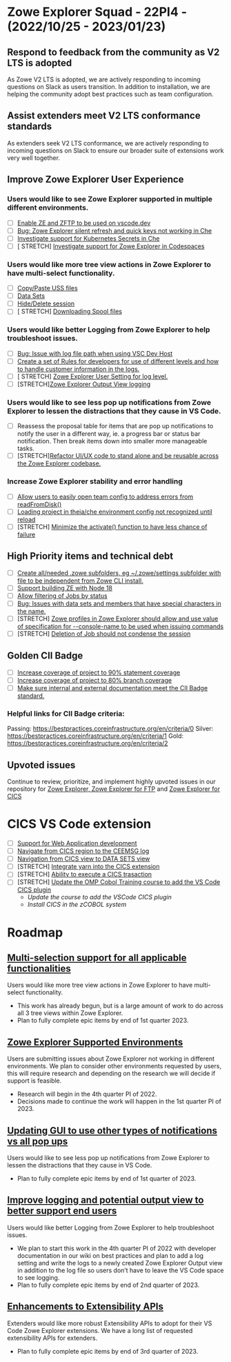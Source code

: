 # Zowe Explorer Squad - 22PI4 - (2022/10/25 - 2023/01/23)

## Respond to feedback from the community as V2 LTS is adopted
As Zowe V2 LTS is adopted, we are actively responding to incoming questions on Slack as users transition. In addition to installation, we are helping the community adopt best practices such as team configuration.

## Assist extenders meet V2 LTS conformance standards
As extenders seek V2 LTS conformance, we are actively responding to incoming questions on Slack to ensure our broader suite of extensions work very well together.

## Improve Zowe Explorer User Experience

### Users would like to see Zowe Explorer supported in multiple different environments.

- [ ] [Enable ZE and ZFTP to be used on vscode.dev](https://github.com/zowe/vscode-extension-for-zowe/issues/1798)
- [ ] [Bug: Zowe Explorer silent refresh and quick keys not working in Che](https://github.com/zowe/vscode-extension-for-zowe/issues/1807)
- [ ] [Investigate support for Kubernetes Secrets in Che](https://github.com/zowe/vscode-extension-for-zowe/issues/1963)
- [ ] [ STRETCH] [Investigate support for Zowe Explorer in Codespaces](https://github.com/zowe/vscode-extension-for-zowe/issues/1854)

### Users would like more tree view actions in Zowe Explorer to have multi-select functionality.

- [ ] [Copy/Paste USS files](https://github.com/zowe/vscode-extension-for-zowe/issues/1549)
- [ ] [Data Sets](https://github.com/zowe/vscode-extension-for-zowe/issues/1550)
- [ ] [Hide/Delete session](https://github.com/zowe/vscode-extension-for-zowe/issues/1555)
- [ ] [ STRETCH] [Downloading Spool files](https://github.com/zowe/vscode-extension-for-zowe/issues/1551)

### Users would like better Logging from Zowe Explorer to help troubleshoot issues.

- [ ] [Bug: Issue with log file path when using VSC Dev Host](https://github.com/zowe/vscode-extension-for-zowe/issues/1926)
- [ ] [Create a set of Rules for developers for use of different levels and how to handle customer information in the logs.](https://github.com/zowe/vscode-extension-for-zowe/issues/1962)
- [ ] [ STRETCH] [Zowe Explorer User Setting for log level.](https://github.com/zowe/vscode-extension-for-zowe/issues/1961)
- [ ] [STRETCH][Zowe Explorer Output View logging](https://github.com/zowe/vscode-extension-for-zowe/issues/1918)

### Users would like to see less pop up notifications from Zowe Explorer to lessen the distractions that they cause in VS Code.

- [ ] Reassess the proposal table for items that are pop up notifications to notify the user in a different way, ie. a progress bar or status bar notification. Then break items down into smaller more manageable tasks.
- [ ] [STRETCH][Refactor UI/UX code to stand alone and be reusable across the Zowe Explorer codebase.](https://github.com/zowe/vscode-extension-for-zowe/issues/1967)
### Increase Zowe Explorer stability and error handling

- [ ] [Allow users to easily open team config to address errors from readFromDisk()](https://github.com/zowe/vscode-extension-for-zowe/issues/1986)
- [ ] [Loading project in theia/che environment config not recognized until reload](https://github.com/zowe/vscode-extension-for-zowe/issues/1984)
- [ ] [STRETCH] [Minimize the activate() function to have less chance of failure](https://github.com/zowe/vscode-extension-for-zowe/issues/1985)

## High Priority items and technical debt 

- [ ] [Create all/needed .zowe subfolders, eg ~/.zowe/settings subfolder with file to be independent from Zowe CLI install.](https://github.com/zowe/vscode-extension-for-zowe/issues/1850)
- [ ] [Support building ZE with Node 18](https://github.com/zowe/vscode-extension-for-zowe/issues/1987)
- [ ] [Allow filtering of Jobs by status](https://github.com/zowe/vscode-extension-for-zowe/issues/1925)
- [ ] [Bug: Issues with data sets and members that have special characters in the name.](https://github.com/zowe/vscode-extension-for-zowe/issues/1849)
- [ ] [STRETCH] [Zowe profiles in Zowe Explorer should allow and use value of specification for --console-name to be used when issuing commands](https://github.com/zowe/vscode-extension-for-zowe/issues/1667)
- [ ] [STRETCH] [Deletion of Job should not condense the session](https://github.com/zowe/vscode-extension-for-zowe/issues/1676)

## Golden CII Badge

- [ ] [Increase coverage of project to 90% statement coverage](https://github.com/zowe/vscode-extension-for-zowe/issues/1946)
- [ ] [Increase coverage of project to 80% branch coverage](https://github.com/zowe/vscode-extension-for-zowe/issues/1965)
- [ ] [Make sure internal and external documentation meet the CII Badge standard.](https://github.com/zowe/vscode-extension-for-zowe/issues/1966)

### Helpful links for CII Badge criteria:
Passing: https://bestpractices.coreinfrastructure.org/en/criteria/0
Silver: https://bestpractices.coreinfrastructure.org/en/criteria/1
Gold: https://bestpractices.coreinfrastructure.org/en/criteria/2

## Upvoted issues
Continue to review, prioritize, and implement highly upvoted issues in our repository for [Zowe Explorer, Zowe Explorer for FTP](https://github.com/zowe/vscode-extension-for-zowe/issues?q=is%3Aissue+is%3Aopen+sort%3Areactions-%2B1-desc) and [Zowe Explorer for CICS](https://github.com/zowe/vscode-extension-for-cics/issues?q=is%3Aissue+is%3Aopen+sort%3Areactions-%2B1-desc)

# CICS VS Code extension

- [ ] [Support for Web Application development](https://github.com/zowe/vscode-extension-for-cics/issues/273)
- [ ] [Navigate from CICS region to the CEEMSG log](https://github.com/zowe/vscode-extension-for-cics/issues/178)
- [ ] [Navigation from CICS view to DATA SETS view](https://github.com/zowe/vscode-extension-for-cics/issues/250)
- [ ] [STRETCH] [Integrate yarn into the CICS extension](https://github.com/zowe/vscode-extension-for-zowe/discussions/1540)
- [ ] [STRETCH] [Ability to execute a CICS trasaction](https://github.com/zowe/vscode-extension-for-cics/issues/205)
- [ ] [STRETCH] [Update the OMP Cobol Training course to add the VS Code CICS plugin](https://github.com/zowe/vscode-extension-for-cics/issues/189)
   - _Update the course to add the VSCode CICS plugin_
   - _Install CICS in the zCOBOL system_

# Roadmap

## [Multi-selection support for all applicable functionalities](https://github.com/zowe/vscode-extension-for-zowe/issues/1286)

Users would like more tree view actions in Zowe Explorer to have multi-select functionality.
- This work has already begun, but is a large amount of work to do across all 3 tree views within Zowe Explorer.
- Plan to fully complete epic items by end of 1st quarter 2023.

## [Zowe Explorer Supported Environments](https://github.com/zowe/vscode-extension-for-zowe/issues/1862)

Users are submitting issues about Zowe Explorer not working in different environments.
We plan to consider other environments requested by users, this will require research and depending on the research we will decide if support is feasible.  
- Research will begin in the 4th quarter PI of 2022.
- Decisions made to continue the work will happen in the 1st quarter PI of 2023.

## [Updating GUI to use other types of notifications vs all pop ups](https://github.com/zowe/vscode-extension-for-zowe/issues/1517)

Users would like to see less pop up notifications from Zowe Explorer to lessen the distractions that they cause in VS Code.
- Plan to fully complete epic items by end of 1st quarter of 2023.

## [Improve logging and potential output view to better support end users](https://github.com/zowe/vscode-extension-for-zowe/issues/1024)

Users would like better Logging from Zowe Explorer to help troubleshoot issues.
- We plan to start this work in the 4th quarter PI of 2022 with developer documentation in our wiki on best practices and plan to add a log setting and write the logs to a newly created Zowe Explorer Output view in addition to the log file so users don’t have to leave the VS Code space to see logging.
- Plan to fully complete epic items by end of 2nd quarter of 2023.

## [Enhancements to Extensibility APIs](https://github.com/zowe/vscode-extension-for-zowe/issues/1791)

Extenders would like more robust Extensibility APIs to adopt for their VS Code Zowe Explorer extensions.
We have a long list of requested extensibility APIs for extenders. 
- Plan to fully complete epic items by end of 3rd quarter of 2023.
